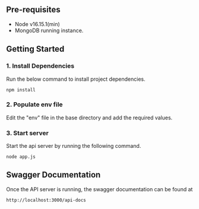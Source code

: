## Pre-requisites

- Node v16.15.1(min)
- MongoDB running instance.

## Getting Started

### 1. Install Dependencies

Run the below command to install project dependencies.

```
npm install
```

### 2. Populate env file

Edit the "env" file in the base directory and add the required values.

### 3. Start server

Start the api server by running the following command.

```
node app.js
```

## Swagger Documentation

Once the API server is running, the swagger documentation can be found at

```
http://localhost:3000/api-docs
```
